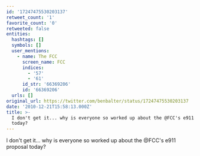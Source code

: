 ```yaml
---
id: '17247475530203137'
retweet_count: '1'
favorite_count: '0'
retweeted: false
entities:
  hashtags: []
  symbols: []
  user_mentions:
    - name: The FCC
      screen_name: FCC
      indices:
        - '57'
        - '61'
      id_str: '66369206'
      id: '66369206'
  urls: []
original_url: https://twitter.com/benbalter/status/17247475530203137
date: '2010-12-21T15:58:13.000Z'
title: >-
  I don't get it... why is everyone so worked up about the @FCC's e911 proposal
  today?
---
```


I don't get it... why is everyone so worked up about the @FCC's e911 proposal today?